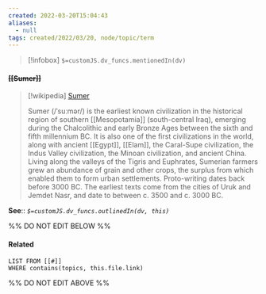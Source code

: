 ```yaml
---
created: 2022-03-20T15:04:43 
aliases:
  - null
tags: created/2022/03/20, node/topic/term
---
```

> [!infobox]
`$=customJS.dv_funcs.mentionedIn(dv)`

#### <s class="topic-title">[[Sumer]]</s>

> [!wikipedia] [Sumer](https://en.wikipedia.org/wiki/Sumer)
> 
> Sumer (/ˈsuːmər/) is the earliest known civilization in the historical region of southern [[Mesopotamia]] (south-central Iraq), emerging during the Chalcolithic and early Bronze Ages between the sixth and fifth millennium BC. It is also one of the first civilizations in the world, along with ancient [[Egypt]], [[Elam]], the Caral-Supe civilization, the Indus Valley civilization, the Minoan civilization, and ancient China. Living along the valleys of the Tigris and Euphrates, Sumerian farmers grew an abundance of grain and other crops, the surplus from which enabled them to form urban settlements. Proto-writing dates back before 3000 BC. The earliest texts come from the cities of Uruk and Jemdet Nasr, and date to between c. 3500 and c. 3000 BC.
>


**See**::
*`$=customJS.dv_funcs.outlinedIn(dv, this)`*

%% DO NOT EDIT BELOW %%

#### Related 

```dataview
LIST FROM [[#]]
WHERE contains(topics, this.file.link)
```
%% DO NOT EDIT ABOVE %%
